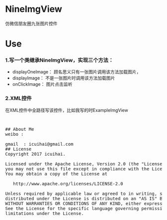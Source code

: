 # NineImgView
仿微信朋友圈九张图片控件
# Use
### 1.写一个类继承NineImgView，实现三个方法：
* displayOneImage：
 顾名思义只有一张图片调用该方法加载图片，
* displayImage：
 不是一张图片时调用该方法加载图片
* onClickImage：
 图片点击监听
 ### 2.XML控件
 在XML控件中全路径写该控件，比如我写的时ExampleImgView
 <pre>
  <com.cuihai.nineimgview.ExampleImgView
        android:id="@+id/img"
        android:layout_width="match_parent"
        android:layout_height="wrap_content" />
<pre/>
## About Me
weibo : <https://www.weibo.com/icuihai>

gmail  : icuihai@gmail.com
## License
Copyright 2017 icuihai.

Licensed under the Apache License, Version 2.0 (the "License");
you may not use this file except in compliance with the License.
You may obtain a copy of the License at

   http://www.apache.org/licenses/LICENSE-2.0

Unless required by applicable law or agreed to in writing, software
distributed under the License is distributed on an "AS IS" BASIS,
WITHOUT WARRANTIES OR CONDITIONS OF ANY KIND, either express or implied.
See the License for the specific language governing permissions and
limitations under the License.
